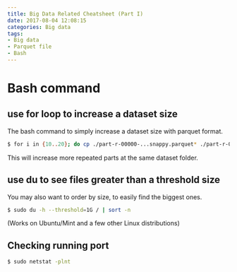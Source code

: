 ```yaml
---
title: Big Data Related Cheatsheet (Part I)
date: 2017-08-04 12:08:15
categories: Big data
tags:
- Big data
- Parquet file
- Bash
---
```


# Bash command

## use for loop to increase a dataset size

The bash command to simply increase a dataset size with parquet format.

```sh
$ for i in {10..20}; do cp ./part-r-00000-...snappy.parquet* ./part-r-000$i-...snappy.parquet;done
```

This will increase more repeated parts at the same dataset folder.

## use du to see files greater than a threshold size

You may also want to order by size, to easily find the biggest ones.

```sh
$ sudo du -h --threshold=1G / | sort -n

```
(Works on Ubuntu/Mint and a few other Linux distributions)


<!-- more -->

## Checking running port

```sh
$ sudo netstat -plnt
```